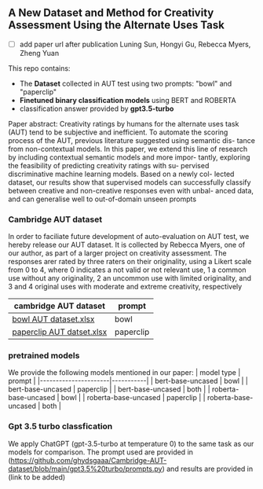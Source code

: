 ## A New Dataset and Method for Creativity Assessment Using the Alternate Uses Task
- [ ] add paper url after publication
Luning Sun, Hongyi Gu, Rebecca Myers, Zheng Yuan

This repo contains:
- The **Dataset** collected in AUT test using two prompts: "bowl" and "paperclip"
- **Finetuned binary classification models** using BERT and ROBERTA
- classification answer provided by **gpt3.5-turbo**

Paper abstract: Creativity ratings by humans for the alternate uses task
(AUT) tend to be subjective and inefficient. To automate the scoring
process of the AUT, previous literature suggested using semantic dis-
tance from non-contextual models. In this paper, we extend this line
of research by including contextual semantic models and more impor-
tantly, exploring the feasibility of predicting creativity ratings with su-
pervised discriminative machine learning models. Based on a newly col-
lected dataset, our results show that supervised models can successfully
classify between creative and non-creative responses even with unbal-
anced data, and can generalise well to out-of-domain unseen prompts

### **Cambridge AUT dataset**
In order to faciliate future development of auto-evaluation on AUT test, we hereby release our AUT dataset. It is collected by Rebecca Myers, one of our author, as part of a larger project on creativity assessment. The responses arer rated by three raters on their originality, using a Likert scale from 0 to 4, where 0 indicates a not valid or not relevant use, 1 a common use without any originality, 2 an uncommon use with limited originality, and 3 and 4 original uses with moderate and extreme creativity, respectively


| cambridge AUT dataset     |    prompt |
|---------------------------|-----------|
| [bowl AUT dataset.xlsx](https://github.com/ghydsgaaa/Cambridge-AUT-dataset/blob/main/data/bowl%20AUT%20dataset.xlsx)     | bowl      |
| [paperclip AUT datset.xlsx](https://github.com/ghydsgaaa/Cambridge-AUT-dataset/blob/main/data/paperclip%20AUT%20dataset.xlsx) | paperclip |


### **pretrained models**
We provide the following models mentioned in our paper:
| model type           | prompt    |
|----------------------|-----------|
| bert-base-uncased    | bowl      |
| bert-base-uncased    | paperclip |
| bert-base-uncased    | both      |
| roberta-base-uncased | bowl      |
| roberta-base-uncased | paperclip |
| roberta-base-uncased | both      |


### **Gpt 3.5 turbo classfication**
We apply ChatGPT (gpt-3.5-turbo at temperature 0) to the same task as our models for comparison.
The prompt used are provided in (https://github.com/ghydsgaaa/Cambridge-AUT-dataset/blob/main/gpt3.5%20turbo/prompts.py) and results are provided in (link to be added)